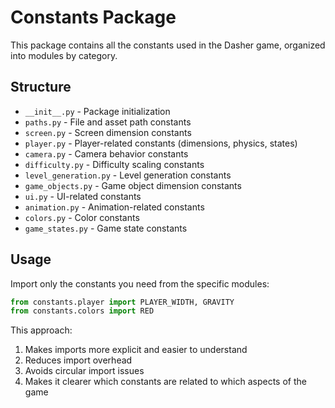 # Constants Package

This package contains all the constants used in the Dasher game, organized into modules by category.

## Structure

- `__init__.py` - Package initialization
- `paths.py` - File and asset path constants
- `screen.py` - Screen dimension constants
- `player.py` - Player-related constants (dimensions, physics, states)
- `camera.py` - Camera behavior constants
- `difficulty.py` - Difficulty scaling constants
- `level_generation.py` - Level generation constants
- `game_objects.py` - Game object dimension constants
- `ui.py` - UI-related constants
- `animation.py` - Animation-related constants
- `colors.py` - Color constants
- `game_states.py` - Game state constants

## Usage

Import only the constants you need from the specific modules:

```python
from constants.player import PLAYER_WIDTH, GRAVITY
from constants.colors import RED
```

This approach:
1. Makes imports more explicit and easier to understand
2. Reduces import overhead
3. Avoids circular import issues
4. Makes it clearer which constants are related to which aspects of the game 